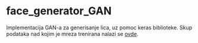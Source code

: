 # face_generator_GAN
Implementacija GAN-a za generisanje lica, uz pomoc keras biblioteke. Skup podataka nad kojim je mreza trenirana nalazi se [ovde](https://www.kaggle.com/jessicali9530/celeba-dataset).